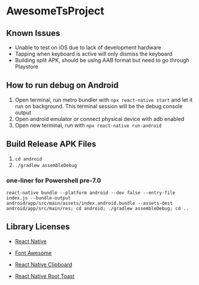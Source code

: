 # AwesomeTsProject

## Known Issues

- Unable to test on iOS due to lack of development hardware
- Tapping when keyboard is active will only dismiss the keyboard
- Building split APK, should be using AAB format but need to go through Playstore

## How to run debug on Android

1. Open terminal, run metro bundler with `npx react-native start` and let it run on background. This terminal session will be the debug console output
1. Open android emulator or connect physical device with adb enabled
1. Open new terminal, run with `npx react-native run-android`

## Build Release APK Files

1. `cd android`
1. `./gradlew assembleDebug`

### one-liner for Powershell pre-7.0

```console
react-native bundle --platform android --dev false --entry-file index.js --bundle-output android/app/src/main/assets/index.android.bundle --assets-dest android/app/src/main/res; cd android; ./gradlew assembleDebug; cd ..
```

## Library Licenses

- [React Native](https://github.com/facebook/react-native/blob/0.66-stable/LICENSE)

- [Font Awesome](https://github.com/FortAwesome/react-native-fontawesome/blob/master/LICENSE.txt)

- [React Native Clipboard](https://github.com/react-native-clipboard/clipboard/blob/master/LICENSE)

- [React Native Root Toast](https://github.com/magicismight/react-native-root-toast/blob/master/LICENSE.txt)